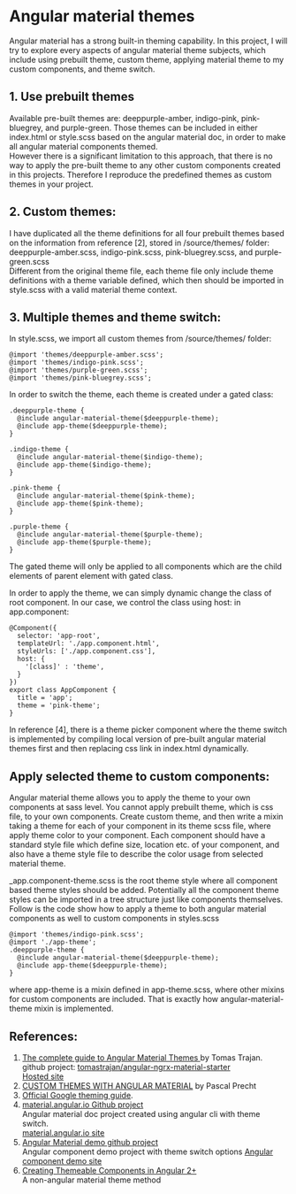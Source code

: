 # Angular material themes

Angular material has a strong built-in theming capability. In this project, I will try to explore every aspects of angular material theme subjects, which include using prebuilt theme, custom theme, applying material theme to my custom components, and theme switch.

## 1. Use prebuilt themes  
Available pre-built themes are: deeppurple-amber, indigo-pink, pink-bluegrey, and purple-green. Those themes can be included in either index.html or style.scss based on the angular material doc, in order to make all angular material components themed.  
However there is a significant limitation to this approach, that there is no way to apply the pre-built theme to any other custom components created in this projects. Therefore I reproduce the predefined themes as custom themes in your project.

## 2. Custom themes:
I have duplicated all the theme definitions for all four prebuilt themes based on the information from reference [2], stored in /source/themes/ folder:  
deeppurple-amber.scss, indigo-pink.scss, pink-bluegrey.scss, and purple-green.scss  
Different from the original theme file, each theme file only include theme definitions with a theme variable defined, which then should be imported in style.scss with a valid material theme context.

## 3. Multiple themes and theme switch:
In style.scss, we import all custom themes from /source/themes/ folder:
```
@import 'themes/deeppurple-amber.scss';
@import 'themes/indigo-pink.scss';
@import 'themes/purple-green.scss';
@import 'themes/pink-bluegrey.scss';
```
In order to switch the theme, each theme is created under a gated class:
```
.deeppurple-theme {
  @include angular-material-theme($deeppurple-theme);
  @include app-theme($deeppurple-theme);
}

.indigo-theme {
  @include angular-material-theme($indigo-theme);
  @include app-theme($indigo-theme);
}

.pink-theme {
  @include angular-material-theme($pink-theme);
  @include app-theme($pink-theme);
}

.purple-theme {
  @include angular-material-theme($purple-theme);
  @include app-theme($purple-theme);
}
```
The gated theme will only be applied to all components which are the child elements of parent element with gated class.  

In order to apply the theme, we can simply dynamic change the class of root component. In our case, we control the class using host: in app.component:  
```
@Component({
  selector: 'app-root',
  templateUrl: './app.component.html',
  styleUrls: ['./app.component.css'],
  host: {
    '[class]' : 'theme',
  }
})
export class AppComponent {
  title = 'app';
  theme = 'pink-theme';
}
```

In reference [4], there is a theme picker component where the theme switch is implemented by compiling local version of pre-built angular material themes first and then replacing css link in index.html dynamically.

## Apply selected theme to custom components:
Angular material theme allows you to apply the theme to your own components at sass level.  You cannot apply prebuilt theme, which is css file, to your own components. 
Create custom theme, and then write a mixin taking a theme for each of your component in its theme scss file, where apply theme color to your component. Each component should have a standard style file which define size, location etc. of your component, and also have a theme style file to describe the color usage from selected material theme.

_app.component-theme.scss is the root theme style where all component based theme styles should be added. Potentially all the component theme styles can be imported in a tree structure just like components themselves. Follow is the code show how to apply a theme to both angular material components as well to custom components in styles.scss 

```
@import 'themes/indigo-pink.scss';
@import './app-theme';
.deeppurple-theme {
  @include angular-material-theme($deeppurple-theme);
  @include app-theme($deeppurple-theme);
}
```
where app-theme is a mixin defined in app-theme.scss, where other mixins for custom components are included.
That is exactly how angular-material-theme mixin is implemented.

## **References**:
1. [The complete guide to Angular Material Themes ](https://medium.com/@tomastrajan/the-complete-guide-to-angular-material-themes-4d165a9d24d1) by Tomas Trajan.  
github project: [tomastrajan/angular-ngrx-material-starter](https://github.com/tomastrajan/angular-ngrx-material-starter)  
[Hosted site](https://tomastrajan.github.io/angular-ngrx-material-starter#/about)
2. [CUSTOM THEMES WITH ANGULAR MATERIAL](https://blog.thoughtram.io/angular/2017/05/23/custom-themes-with-angular-material.html) by Pascal Precht  
3. [Official Google theming guide](https://github.com/angular/material2/blob/master/guides/theming.md).
4. [material.angular.io Github project](https://material.angular.io)  
Angular material doc project created using angular cli with theme switch.  
[material.angular.io site](https://material.angular.io/)
5. [Angular Material demo github project](https://github.com/angular/material2/tree/master/src/demo-app)  
Angular component demo project with theme switch options
[Angular component demo site](https://tina-material-tree.firebaseapp.com/)
6. [Creating Themeable Components in Angular 2+ ](http://anasfirdousi.com/creating-theamable-components-in-angular.html)  
A non-angular material theme method